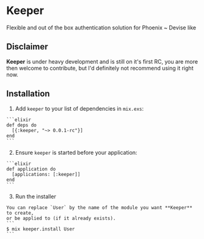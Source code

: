 # Keeper

Flexible and out of the box authentication solution for Phoenix ~ Devise like

## Disclaimer
**Keeper** is under heavy development and is still on it's first RC, you are more then welcome to contribute, but I'd definitely not recommend using it right now.

## Installation

  1. Add `keeper` to your list of dependencies in `mix.exs`:

    ```elixir
    def deps do
      [{:keeper, "~> 0.0.1-rc"}]
    end
    ```

  2. Ensure `keeper` is started before your application:

    ```elixir
    def application do
      [applications: [:keeper]]
    end
    ```

  3. Run the installer

    You can replace `User` by the name of the module you want **Keeper** to create,
    or be applied to (if it already exists).
    ```
    $ mix keeper.install User
    ```
